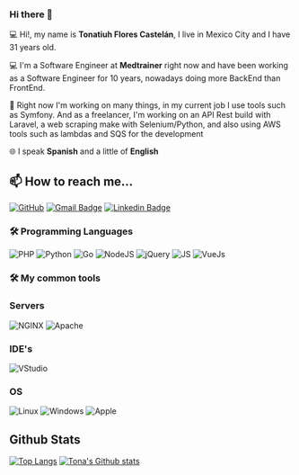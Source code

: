 ### Hi there 👋

<p>💻 Hi!, my name is <b>Tonatiuh Flores Castelán</b>, I live in Mexico City and I have 31 years old.</p>

<p>💻 I'm a Software Engineer at <b>Medtrainer</b> right now and have been working as a Software Engineer for 10 years, nowadays doing more BackEnd than FrontEnd.</p>

<p>🔭 Right now I'm working on many things, in my current job I use tools such as Symfony. And as a freelancer, I'm working on an API Rest build with Laravel, a web scraping make with Selenium/Python, and also using AWS tools such as lambdas and SQS for the development</p>

<p>🌐 I speak <b>Spanish</b> and a little of <b>English</b></p>

## 📫 How to reach me...

[![GitHub](https://img.shields.io/badge/-GitHub-000000?style=flat-square&logo=Github&logoColor=white&labelColor=000000&link=https://github.com/tonaflcastelan)](https://github.com/tonaflcastelan)
[![Gmail Badge](https://img.shields.io/badge/-GMail-c14438?style=flat-square&logo=Gmail&logoColor=white&link=mailto:tona.castelan16@gmail.com)](mailto:tona.castelan16@gmail.com)
[![Linkedin Badge](https://img.shields.io/badge/-LinkedIn-blue?style=flat-square&logo=Linkedin&logoColor=white&link=https://www.linkedin.com/in/tonacastelan/)](https://www.linkedin.com/in/tonacastelan/)

### 🛠 Programming Languages
![PHP](https://img.shields.io/badge/Backend-PHP-informational?style=flat&logo=php&logoColor=white&color=success)
![Python](https://img.shields.io/badge/Backend-Python-informational?style=flat&logo=python&logoColor=white&color=success)
![Go](https://img.shields.io/badge/Backend-Golang-informational?style=flat&logo=go&logoColor=white&color=success)
![NodeJS](https://img.shields.io/badge/Frontend-NodeJS-informational?style=flat&logo=javascript&logoColor=white&color=success)
![jQuery](https://img.shields.io/badge/Frontend-jQuery-informational?style=flat&logo=jquery&logoColor=white&color=success)
![JS](https://img.shields.io/badge/Frontend-JS-informational?style=flat&logo=javascript&logoColor=white&color=success)
![VueJs](https://img.shields.io/badge/Frontend-Vue-informational?style=flat&logo=vue&logoColor=white&color=success)

 ### 🛠 My common tools

### Servers
![NGINX](https://img.shields.io/badge/NGINX-informational?style=flat&logo=nginx&logoColor=white)
![Apache](https://img.shields.io/badge/Apache-informational?style=flat&logo=apache&logoColor=white)

### IDE's
![VStudio](http://img.shields.io/badge/VStudio-ff6bbc?style=flat-square&logo=intellij-idea&logoColor=ffffff)

### OS
![Linux](https://img.shields.io/badge/Linux-222222?style=flat-square&logo=linux&logoColor=FCC624b&link)
![Windows](http://img.shields.io/badge/Windows-0078D6?style=flat-square&logo=windows&logoColor=ffffff)
![Apple](https://img.shields.io/badge/MacOS-999999?style=flat-square&logo=Apple&logoColor=white)

## Github Stats
[![Top Langs](https://wakatime.com/share/@tonaflcastelan/234463e2-6960-4422-830c-9a3457ba575f.png)](https://github.com/tonaflcastelan/)
[![Tona's Github stats](https://github-readme-stats.vercel.app/api?username=tonaflcastelan&theme=dracula)](https://github.com/tonaflcastelan/)


